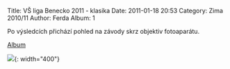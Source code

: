 Title: VŠ liga Benecko 2011 - klasika
Date: 2011-01-18 20:53
Category: Zima 2010/11
Author: Ferda
Album: 1

Po výsledcích přichází pohled na závody skrz objektiv fotoaparátu.

[Album](https://get.google.com/albumarchive/105900061350214611526/album/AF1QipNwEz36Eyfrb4fkmqUTcjS_AmP1teDck41z918h)

![]({static}/static/zima-2010-11/alba/img-0415.jpg){: width="400"}
